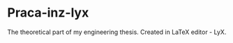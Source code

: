 Praca-inz-lyx
=============

The theoretical part of my engineering thesis. Created in LaTeX editor - LyX.